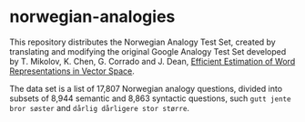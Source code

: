 # norwegian-analogies

This repository distributes the Norwegian Analogy Test Set, created by translating and modifying the original 
Google Analogy Test Set developed by T. Mikolov, K. Chen, G. Corrado and J. Dean, [Efficient Estimation of Word Representations in Vector Space](https://arxiv.org/pdf/1301.3781.pdf).

The data set is a list of 17,807 Norwegian analogy questions, divided into subsets of 8,944 semantic and 8,863 syntactic questions, such ```gutt jente bror søster``` and ```dårlig dårligere stor større```.
